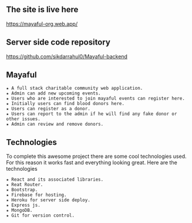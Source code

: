 ## The site is live here

https://mayaful-org.web.app/

## Server side code repository

https://github.com/sikdarrahul0/Mayaful-backend

## Mayaful
    
    ★ A full stack charitable community web application.
    ★ Admin can add new upcoming events.
    ★ Users who are interested to join mayaful events can register here.
    ★ Initially users can find blood donors here.
    ★ Users can register as a donor.
    ★ Users can report to the admin if he will find any fake donor or other issues.
    ★ Admin can review and remove donors.
    
## Technologies

To complete this awesome project there are some cool technologies used. For this reason it works fast and everything looking great. Here are the technologies

    ★ React and its associated libraries.
    ★ Reat Router.
    ★ Bootstrap.
    ★ Firebase for hosting.
    ★ Heroku for server side deploy.
    ★ Express js.
    ★ MongoDB.
    ★ Git for version control.

